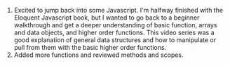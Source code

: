 1. Excited to jump back into some Javascript.  I'm halfway finished with the Eloquent Javascript book, but I wanted to go back to a beginner walkthrough and get a deeper understanding of basic function, arrays and data objects, and higher order functions.  This video series was a good explanation of general data structures and how to manipulate or pull from them with the basic higher order functions. 
2. Added more functions and reviewed methods and scopes. 
